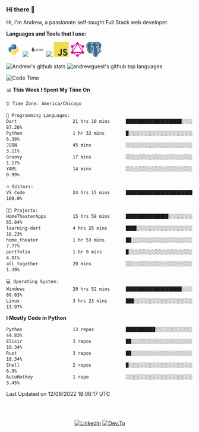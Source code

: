 ### Hi there 👋

Hi, I'm Andrew, a passionate self-taught Full Stack web developer.

**Languages and Tools that I use:**  

<code><img height="40" src="https://raw.githubusercontent.com/github/explore/80688e429a7d4ef2fca1e82350fe8e3517d3494d/topics/python/python.png"></code>
<code><img height="40" src="https://fastapi.tiangolo.com/img/logo-margin/logo-teal.png"></code>
<code><img height="40" src="https://raw.githubusercontent.com/github/explore/d106aa3f6fa091ab80ab5c8cf0d931baff3caaea/topics/elixir/elixir.png"></code>
<code><img height="40" src="https://img.stackshare.io/service/3262/-s9uoLIN.png"></code>
<code><img height="40" src="https://raw.githubusercontent.com/github/explore/80688e429a7d4ef2fca1e82350fe8e3517d3494d/topics/javascript/javascript.png"></code>
<code><img height="40" src="https://raw.githubusercontent.com/github/explore/5c058a388828bb5fde0bcafd4bc867b5bb3f26f3/topics/graphql/graphql.png"></code>
<code><img height="40" src="https://raw.githubusercontent.com/github/explore/80688e429a7d4ef2fca1e82350fe8e3517d3494d/topics/postgresql/postgresql.png"></code>

![Andrew's github stats](https://github-readme-stats.vercel.app/api?username=andrewguest&show_icons=true&theme=vue-dark&count_private=true)
<img height="180em" src="https://github-readme-stats.vercel.app/api/top-langs/?username=andrewguest&theme=vue-dark&layout=compact" alt="andrewguest's github top languages" />

<!--START_SECTION:waka-->
![Code Time](http://img.shields.io/badge/Code%20Time-1%2C149%20hrs%2041%20mins-blue)

📊 **This Week I Spent My Time On** 

```text
⌚︎ Time Zone: America/Chicago

💬 Programming Languages: 
Dart                     21 hrs 10 mins      █████████████████████░░░░   87.26% 
Python                   1 hr 32 mins        █░░░░░░░░░░░░░░░░░░░░░░░░   6.38% 
JSON                     45 mins             ░░░░░░░░░░░░░░░░░░░░░░░░░   3.11% 
Groovy                   17 mins             ░░░░░░░░░░░░░░░░░░░░░░░░░   1.17% 
YAML                     14 mins             ░░░░░░░░░░░░░░░░░░░░░░░░░   0.99%

🔥 Editors: 
VS Code                  24 hrs 15 mins      █████████████████████████   100.0%

🐱‍💻 Projects: 
HomeTheaterApps          15 hrs 58 mins      ████████████████░░░░░░░░░   65.84% 
learning-dart            4 hrs 25 mins       ████░░░░░░░░░░░░░░░░░░░░░   18.23% 
home_theater             1 hr 53 mins        ██░░░░░░░░░░░░░░░░░░░░░░░   7.77% 
portfolio                1 hr 9 mins         █░░░░░░░░░░░░░░░░░░░░░░░░   4.81% 
all_together             20 mins             ░░░░░░░░░░░░░░░░░░░░░░░░░   1.39%

💻 Operating System: 
Windows                  20 hrs 52 mins      █████████████████████░░░░   86.03% 
Linux                    3 hrs 23 mins       ███░░░░░░░░░░░░░░░░░░░░░░   13.97%

```

**I Mostly Code in Python** 

```text
Python                   13 repos            ███████████░░░░░░░░░░░░░░   44.83% 
Elixir                   3 repos             ██░░░░░░░░░░░░░░░░░░░░░░░   10.34% 
Rust                     3 repos             ██░░░░░░░░░░░░░░░░░░░░░░░   10.34% 
Shell                    2 repos             █░░░░░░░░░░░░░░░░░░░░░░░░   6.9% 
AutoHotkey               1 repo              ░░░░░░░░░░░░░░░░░░░░░░░░░   3.45%

```



 Last Updated on 12/06/2022 18:06:17 UTC
<!--END_SECTION:waka-->

<br><br>
<p align="center">
   <a href="https://www.linkedin.com/in/andrew-guest-a891759a" target="_blank"><img src="https://img.shields.io/badge/LinkedIn-0077B5?style=for-the-badge&logo=linkedin&logoColor=white" alt="Linkedin"></a>
  <a href="https://dev.to/aguest" target="_blank"><img src="https://img.shields.io/badge/Dev.to-0A0A0A?style=for-the-badge&logo=dev%2Eto&logoColor=white" alt="Dev.To"></a>
</p>

